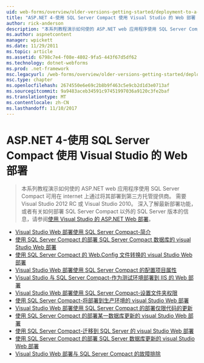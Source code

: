 ```yaml
---
uid: web-forms/overview/older-versions-getting-started/deployment-to-a-hosting-provider/index
title: "ASP.NET 4-使用 SQL Server Compact 使用 Visual Studio 的 Web 部署 |Microsoft 文档"
author: rick-anderson
description: "本系列教程演示如何使的 ASP.NET web 应用程序使用 SQL Server Compact 可用在 internet 上通过将其部署到第三方 h..."
ms.author: aspnetcontent
manager: wpickett
ms.date: 11/29/2011
ms.topic: article
ms.assetid: 6798c7e4-f08e-4802-9fa5-443f67d5df62
ms.technology: dotnet-webforms
ms.prod: .net-framework
msc.legacyurl: /web-forms/overview/older-versions-getting-started/deployment-to-a-hosting-provider
msc.type: chapter
ms.openlocfilehash: 2674550e6e69c2b8b9f463c5e9cb2d1d3e0713af
ms.sourcegitcommit: 9a9483aceb34591c97451997036a9120c3fe2baf
ms.translationtype: MT
ms.contentlocale: zh-CN
ms.lasthandoff: 11/10/2017
---
```

<a name="aspnet-4---web-deployment-with-sql-server-compact-using-visual-studio"></a>ASP.NET 4-使用 SQL Server Compact 使用 Visual Studio 的 Web 部署
====================
> 本系列教程演示如何使的 ASP.NET web 应用程序使用 SQL Server Compact 可用在 internet 上通过将其部署到第三方托管提供商。 需要 Visual Studio 2012 RC 或 Visual Studio 2010。 深入了解最新部署功能，或者有关如何部署 SQL Server Compact 以外的 SQL Server 版本的信息，请参阅[使用 Visual Studio 的 ASP.NET Web 部署](../../deployment/visual-studio-web-deployment/introduction.md)。


- [Visual Studio Web 部署使用 SQL Server Compact-简介](deployment-to-a-hosting-provider-introduction-1-of-12.md)
- [使用 SQL Server Compact 的部署 SQL Server Compact 数据库的 visual Studio Web 部署](deployment-to-a-hosting-provider-deploying-sql-server-compact-databases-2-of-12.md)
- [使用 SQL Server Compact 的 Web.Config 文件转换的 visual Studio Web 部署](deployment-to-a-hosting-provider-web-config-file-transformations-3-of-12.md)
- [Visual Studio Web 部署使用 SQL Server Compact 的配置项目属性](deployment-to-a-hosting-provider-configuring-project-properties-4-of-12.md)
- [Visual Studio 与 SQL Server Compact-作为测试环境部署到 IIS 的 Web 部署](deployment-to-a-hosting-provider-deploying-to-iis-as-a-test-environment-5-of-12.md)
- [Visual Studio Web 部署使用 SQL Server Compact-设置文件夹权限](deployment-to-a-hosting-provider-setting-folder-permissions-6-of-12.md)
- [使用 SQL Server Compact-将部署到生产环境的 visual Studio Web 部署](deployment-to-a-hosting-provider-deploying-to-the-production-environment-7-of-12.md)
- [Visual Studio Web 部署使用 SQL Server Compact 的部署仅限代码的更新](deployment-to-a-hosting-provider-deploying-a-code-only-update-8-of-12.md)
- [使用 SQL Server Compact 的部署某一数据库更新的 visual Studio Web 部署](deployment-to-a-hosting-provider-deploying-a-database-update-9-of-12.md)
- [使用 SQL Server Compact-迁移到 SQL Server 的 visual Studio Web 部署](deployment-to-a-hosting-provider-migrating-to-sql-server-10-of-12.md)
- [使用 SQL Server Compact 的部署 SQL Server 数据库更新的 visual Studio Web 部署](deployment-to-a-hosting-provider-deploying-a-sql-server-database-update-11-of-12.md)
- [Visual Studio Web 部署与 SQL Server Compact 的故障排除](deployment-to-a-hosting-provider-creating-and-installing-deployment-packages-12-of-12.md)
